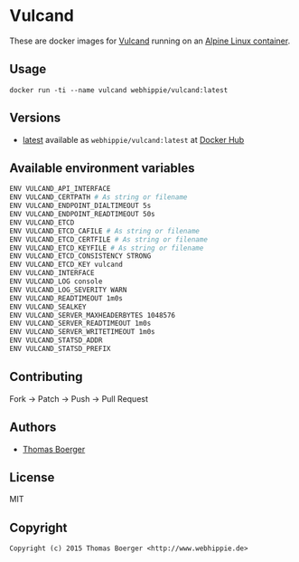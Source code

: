 # Vulcand

These are docker images for [Vulcand](https://github.com/mailgun/vulcand) running on an
[Alpine Linux container](https://registry.hub.docker.com/u/webhippie/alpine/).


## Usage

```
docker run -ti --name vulcand webhippie/vulcand:latest
```


## Versions

* [latest](https://github.com/dockhippie/vulcand/tree/master)
  available as ```webhippie/vulcand:latest``` at
  [Docker Hub](https://registry.hub.docker.com/u/webhippie/vulcand/)


## Available environment variables

```bash
ENV VULCAND_API_INTERFACE
ENV VULCAND_CERTPATH # As string or filename
ENV VULCAND_ENDPOINT_DIALTIMEOUT 5s
ENV VULCAND_ENDPOINT_READTIMEOUT 50s
ENV VULCAND_ETCD
ENV VULCAND_ETCD_CAFILE # As string or filename
ENV VULCAND_ETCD_CERTFILE # As string or filename
ENV VULCAND_ETCD_KEYFILE # As string or filename
ENV VULCAND_ETCD_CONSISTENCY STRONG
ENV VULCAND_ETCD_KEY vulcand
ENV VULCAND_INTERFACE
ENV VULCAND_LOG console
ENV VULCAND_LOG_SEVERITY WARN
ENV VULCAND_READTIMEOUT 1m0s
ENV VULCAND_SEALKEY
ENV VULCAND_SERVER_MAXHEADERBYTES 1048576
ENV VULCAND_SERVER_READTIMEOUT 1m0s
ENV VULCAND_SERVER_WRITETIMEOUT 1m0s
ENV VULCAND_STATSD_ADDR
ENV VULCAND_STATSD_PREFIX
```


## Contributing

Fork -> Patch -> Push -> Pull Request


## Authors

* [Thomas Boerger](https://github.com/tboerger)


## License

MIT


## Copyright

```
Copyright (c) 2015 Thomas Boerger <http://www.webhippie.de>
```

